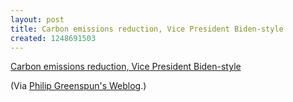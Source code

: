 ```yaml
--- 
layout: post
title: Carbon emissions reduction, Vice President Biden-style
created: 1248691503
---
```

<a href="http://blogs.law.harvard.edu/philg/2009/07/26/carbon-emissions-reduction-vice-president-biden-style/#comments">Carbon emissions reduction, Vice President Biden-style</a>

(Via <a href="http://blogs.law.harvard.edu/philg">Philip Greenspun's Weblog</a>.)
